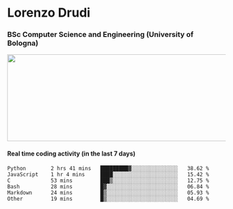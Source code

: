 # Lorenzo Drudi
### BSc Computer Science and Engineering (University of Bologna)

<img src="https://github-readme-stats-lorenzodrudi.vercel.app//api?username=LorenzoDrudi&count_private=true&show_icons=true&theme=gruvbox" height=200px width=550px>

<!---Use wakatime plugins to track the coding time--->
#### Real time coding activity (in the last 7 days)
<!--START_SECTION:waka-->

```text
Python        2 hrs 41 mins   █████████▓░░░░░░░░░░░░░░░   38.62 %
JavaScript    1 hr 4 mins     ████░░░░░░░░░░░░░░░░░░░░░   15.42 %
C             53 mins         ███▒░░░░░░░░░░░░░░░░░░░░░   12.75 %
Bash          28 mins         █▓░░░░░░░░░░░░░░░░░░░░░░░   06.84 %
Markdown      24 mins         █▒░░░░░░░░░░░░░░░░░░░░░░░   05.93 %
Other         19 mins         █▒░░░░░░░░░░░░░░░░░░░░░░░   04.69 %
```

<!--END_SECTION:waka-->
